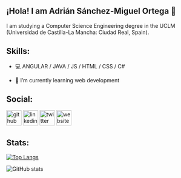 ## ¡Hola! I am Adrián Sánchez-Miguel Ortega 👋
I am studying a Computer Science Engineering degree in the UCLM (Universidad de Castilla-La Mancha: Ciudad Real, Spain).

## Skills: 
- 💻 ANGULAR / JAVA / JS / HTML / CSS / C#

- 🌱 I’m currently learning web development 

## Social:

[<img src='https://cdn.jsdelivr.net/npm/simple-icons@3.0.1/icons/github.svg' alt='github' height='40'>](https://github.com/Adri-Sanchez-Miguel)  [<img src='https://cdn.jsdelivr.net/npm/simple-icons@3.0.1/icons/linkedin.svg' alt='linkedin' height='40'>](https://www.linkedin.com/in/adrian-sanchez-miguel-ortega-522878205/)  [<img src='https://cdn.jsdelivr.net/npm/simple-icons@3.0.1/icons/twitter.svg' alt='twitter' height='40'>](https://twitter.com/Adrian_SMO_2000)  [<img src='https://cdn.jsdelivr.net/npm/simple-icons@3.0.1/icons/icloud.svg' alt='website' height='40'>](https://adri-sanchez-miguel.github.io/PortfolioPersonal/)  

## Stats:

[![Top Langs](https://github-readme-stats.vercel.app/api/top-langs/?username=Adri-Sanchez-Miguel)](https://github.com/anuraghazra/github-readme-stats)

![GitHub stats](https://github-readme-stats.vercel.app/api?username=Adri-Sanchez-Miguel&show_icons=true)  


